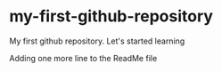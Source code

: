 # my-first-github-repository
My first github repository. Let's started learning

Adding one more line to the ReadMe file
